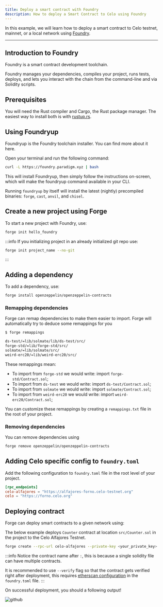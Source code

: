 ```yaml
---
title: Deploy a smart contract with Foundry
description: How to deploy a Smart Contract to Celo using Foundry
---
```


In this example, we will learn how to deploy a smart contract to Celo testnet, mainnet, or a local network using [Foundry](https://book.getfoundry.sh/).

---

## Introduction to Foundry

Foundry is a smart contract development toolchain.

Foundry manages your dependencies, compiles your project, runs tests, deploys, and lets you interact with the chain from the command-line and via Solidity scripts.

## Prerequisites

You will need the Rust compiler and Cargo, the Rust package manager. The easiest way to install both is with [rustup.rs](https://rustup.rs).

## Using Foundryup

Foundryup is the Foundry toolchain installer. You can find more about it here.

Open your terminal and run the following command:

```bash
curl -L https://foundry.paradigm.xyz | bash
```

This will install Foundryup, then simply follow the instructions on-screen, which will make the foundryup command available in your CLI.

Running `foundryup` by itself will install the latest (nightly) precompiled binaries: `forge`, `cast`, `anvil`, and `chisel`.

## Create a new project using Forge

To start a new project with Foundry, use:

```bash
forge init hello_foundry
```

:::info
If you initializing project in an already initialized git repo use:

```bash
forge init project_name --no-git
```

:::

## Adding a dependency

To add a dependency, use:

```bash
forge install openzeppelin/openzeppelin-contracts
```

### Remapping dependencies

Forge can remap dependencies to make them easier to import. Forge will automatically try to deduce some remappings for you

```bash
$ forge remappings

ds-test/=lib/solmate/lib/ds-test/src/
forge-std/=lib/forge-std/src/
solmate/=lib/solmate/src/
weird-erc20/=lib/weird-erc20/src/
```

These remappings mean:

- To import from `forge-std` we would write: import `forge-std/Contract.sol`;
- To import from `ds-test` we would write: import `ds-test/Contract.sol`;
- To import from `solmate` we would write: import `solmate/Contract.sol`;
- To import from `weird-erc20` we would write: import `weird-erc20/Contract.sol`;

You can customize these remappings by creating a `remappings.txt` file in the root of your project.

### Removing dependencies

You can remove dependencies using

```bash
forge remove openzeppelin/openzeppelin-contracts
```

## Adding Celo specific config to `foundry.toml`

Add the following configuration to `foundry.toml` file in the root level of your project.

```toml
[rpc_endpoints]
celo-alfajores = "https://alfajores-forno.celo-testnet.org"
celo = "https://forno.celo.org"
```

## Deploying contract

Forge can deploy smart contracts to a given network using:

The below example deploys `Counter` contract at location `src/Counter.sol` in the project to the Celo Alfajores Testnet.

```bash
forge create --rpc-url celo-alfajores --private-key <your_private_key> src/Counter.sol:Counter
```

:::info
Notice the contract name after `:`, this is because a single solidity file can have multiple contracts.

It is recommended to use `--verify` flag so that the contract gets verified right after deployment, this requires [etherscan configuration](/build/how-to-deploy/verify/foundry) in the `foundry.toml` file.
:::

On successful deployment, you should a following output!

![github](/img/build/how-to-deploy/foundry/1.png)
